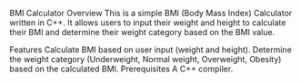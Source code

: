 BMI Calculator
Overview
This is a simple BMI (Body Mass Index) Calculator written in C++. It allows users to input their weight and height to calculate their BMI and determine their weight category based on the BMI value.

Features
Calculate BMI based on user input (weight and height).
Determine the weight category (Underweight, Normal weight, Overweight, Obesity) based on the calculated BMI.
Prerequisites
A C++ compiler.
